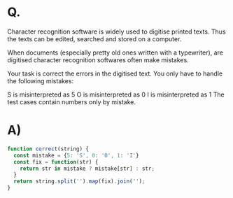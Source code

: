 # Q.
Character recognition software is widely used to digitise printed texts. Thus the texts can be edited, searched and stored on a computer.

When documents (especially pretty old ones written with a typewriter), are digitised character recognition softwares often make mistakes.

Your task is correct the errors in the digitised text. You only have to handle the following mistakes:

S is misinterpreted as 5
O is misinterpreted as 0
I is misinterpreted as 1
The test cases contain numbers only by mistake.

# A)
```js
function correct(string) {
  const mistake = {5: 'S', 0: 'O', 1: 'I'}
  const fix = function(str) {
    return str in mistake ? mistake[str] : str;
  }
  return string.split('').map(fix).join('');
}
```
